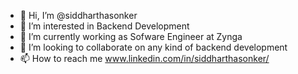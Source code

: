 - 👋 Hi, I’m @siddharthasonker
- 👀 I’m interested in Backend Development
- 🌱 I’m currently working as Sofware Engineer at Zynga 
- 💞️ I’m looking to collaborate on any kind of backend development
- 📫 How to reach me www.linkedin.com/in/siddharthasonker/

<!---
siddharthasonker/siddharthasonker is a ✨ special ✨ repository because its `README.md` (this file) appears on your GitHub profile.
You can click the Preview link to take a look at your changes.
--->
